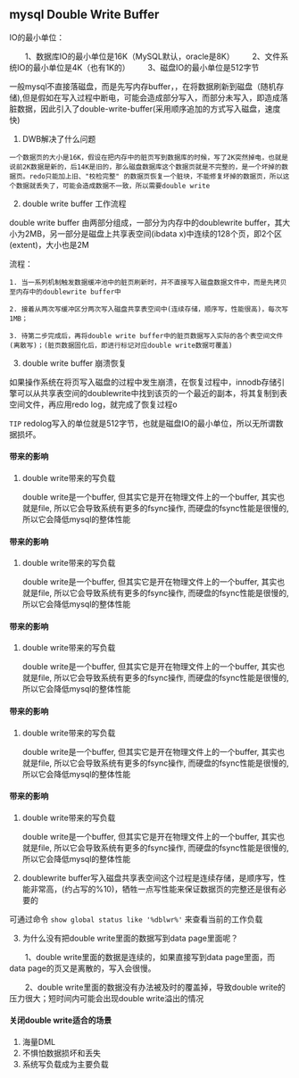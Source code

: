 ## mysql Double Write Buffer

IO的最小单位：

　　1、数据库IO的最小单位是16K（MySQL默认，oracle是8K）
　　2、文件系统IO的最小单位是4K（也有1K的）
　　3、磁盘IO的最小单位是512字节

一般mysql不直接落磁盘，而是先写内存buffer，，在将数据刷新到磁盘（随机存储),但是假如在写入过程中断电，可能会造成部分写入，而部分未写入，即造成落脏数据，因此引入了double-write-buffer(采用顺序追加的方式写入磁盘，速度快)

1. DWB解决了什么问题

```
一个数据页的大小是16K，假设在把内存中的脏页写到数据库的时候，写了2K突然掉电，也就是说前2K数据是新的，后14K是旧的，那么磁盘数据库这个数据页就是不完整的，是一个坏掉的数据页。redo只能加上旧、"校检完整" 的数据页恢复一个脏块，不能修复坏掉的数据页，所以这个数据就丢失了，可能会造成数据不一致，所以需要double write
```

2. double write buffer 工作流程

double write buffer 由两部分组成，一部分为内存中的doublewrite buffer，其大小为2MB，另一部分是磁盘上共享表空间(ibdata x)中连续的128个页，即2个区(extent)，大小也是2M

流程：

    1. 当一系列机制触发数据缓冲池中的脏页刷新时，并不直接写入磁盘数据文件中，而是先拷贝至内存中的doublewrite buffer中

    2. 接着从两次写缓冲区分两次写入磁盘共享表空间中(连续存储，顺序写，性能很高)，每次写1MB；

    3. 待第二步完成后，再将double write buffer中的脏页数据写入实际的各个表空间文件(离散写)；(脏页数据固化后，即进行标记对应double write数据可覆盖)

3. double write buffer 崩溃恢复

如果操作系统在将页写入磁盘的过程中发生崩溃，在恢复过程中，innodb存储引擎可以从共享表空间的doublewrite中找到该页的一个最近的副本，将其复制到表空间文件，再应用redo log，就完成了恢复过程o

``TIP``
    redolog写入的单位就是512字节，也就是磁盘IO的最小单位，所以无所谓数据损坏。

#### 带来的影响

1. double write带来的写负载
    
    double write是一个buffer, 但其实它是开在物理文件上的一个buffer, 其实也就是file, 所以它会导致系统有更多的fsync操作, 而硬盘的fsync性能是很慢的, 所以它会降低mysql的整体性能


#### 带来的影响

1. double write带来的写负载
    
    double write是一个buffer, 但其实它是开在物理文件上的一个buffer, 其实也就是file, 所以它会导致系统有更多的fsync操作, 而硬盘的fsync性能是很慢的, 所以它会降低mysql的整体性能


#### 带来的影响

1. double write带来的写负载
    
    double write是一个buffer, 但其实它是开在物理文件上的一个buffer, 其实也就是file, 所以它会导致系统有更多的fsync操作, 而硬盘的fsync性能是很慢的, 所以它会降低mysql的整体性能


#### 带来的影响

1. double write带来的写负载
    
    double write是一个buffer, 但其实它是开在物理文件上的一个buffer, 其实也就是file, 所以它会导致系统有更多的fsync操作, 而硬盘的fsync性能是很慢的, 所以它会降低mysql的整体性能


#### 带来的影响

1. double write带来的写负载
    
    double write是一个buffer, 但其实它是开在物理文件上的一个buffer, 其实也就是file, 所以它会导致系统有更多的fsync操作, 而硬盘的fsync性能是很慢的, 所以它会降低mysql的整体性能

2. doublewrite buffer写入磁盘共享表空间这个过程是连续存储，是顺序写，性能非常高，(约占写的%10)，牺牲一点写性能来保证数据页的完整还是很有必要的

可通过命令 `` show global status like '%dblwr%' `` 来查看当前的工作负载

3. 为什么没有把double write里面的数据写到data page里面呢？

　　1、double write里面的数据是连续的，如果直接写到data page里面，而data page的页又是离散的，写入会很慢。

　　2、double write里面的数据没有办法被及时的覆盖掉，导致double write的压力很大；短时间内可能会出现double write溢出的情况

#### 关闭double write适合的场景

1. 海量DML
2. 不惧怕数据损坏和丢失
3. 系统写负载成为主要负载

